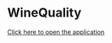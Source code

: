# WineQuality
[Click here to open the application](https://wine-quality-classification.herokuapp.com/)

